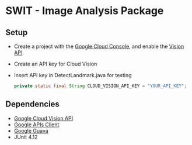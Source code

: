 # SWIT - Image Analysis Package

## Setup

* Create a project with the [Google Cloud Console][cloud-console], and enable
  the [Vision API][vision-api].
* Create an API key for Cloud Vision
* Insert API key in DetectLandmark.java for testing

	```java
	private static final String CLOUD_VISION_API_KEY = "YOUR_API_KEY";
	```

[cloud-console]: https://console.cloud.google.com
[vision-api]: https://console.cloud.google.com/apis/api/

## Dependencies
* [Google Cloud Vision API](https://cloud.google.com/vision/?hl=de)
* [Google APIs Client](https://mvnrepository.com/artifact/com.google.api-client/google-api-client)
* [Google Guava](https://github.com/google/guava)
* JUnit 4.12

